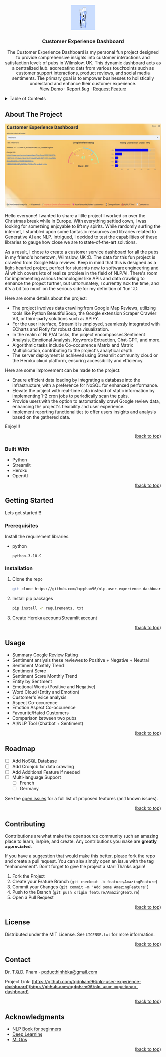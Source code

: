 <!-- Improved compatibility of back to top link: See: https://github.com/othneildrew/Best-README-Template/pull/73 -->
<a name="readme-top"></a>
<!--
*** Thanks for checking out the Best-README-Template. If you have a suggestion
*** that would make this better, please fork the repo and create a pull request
*** or simply open an issue with the tag "enhancement".
*** Don't forget to give the project a star!
*** Thanks again! Now go create something AMAZING! :D
-->



<!-- PROJECT SHIELDS -->
<!--
*** I'm using markdown "reference style" links for readability.
*** Reference links are enclosed in brackets [ ] instead of parentheses ( ).
*** See the bottom of this document for the declaration of the reference variables
*** for contributors-url, forks-url, etc. This is an optional, concise syntax you may use.
*** https://www.markdownguide.org/basic-syntax/#reference-style-links
-->
<!-- [![Contributors][contributors-shield]][contributors-url]
[![Forks][forks-shield]][forks-url]
[![Stargazers][stars-shield]][stars-url]
[![Issues][issues-shield]][issues-url]
[![MIT License][license-shield]][license-url]
[![LinkedIn][linkedin-shield]][linkedin-url] -->



<!-- PROJECT LOGO -->
<br />
<div align="center">
  <a href="https://github.com/tqdpham96/nlp-user-experience-dashboard">
    <img src="images/logo.jpeg" alt="Logo" width="80" height="80">
  </a>

<h3 align="center">Customer Experience Dashboard</h3>

  <p align="center">
    The Customer Experience Dashboard is my personal fun project designed to provide comprehensive insights into customer interactions and satisfaction levels of pubs in Wilmslow, UK. This dynamic dashboard acts as a centralized hub, aggregating data from various touchpoints such as customer support interactions, product reviews, and social media sentiments. The primary goal is to empower businesses to holistically understand and enhance their customer experience.
    <br />
    <a href="https://github.com/tqdpham96/nlp-user-experience-dashboard">View Demo</a>
    ·
    <a href="https://github.com/tqdpham96/nlp-user-experience-dashboard/issues">Report Bug</a>
    ·
    <a href="https://github.com/tqdpham96/nlp-user-experience-dashboard/issues">Request Feature</a>
  </p>
</div>



<!-- TABLE OF CONTENTS -->
<details>
  <summary>Table of Contents</summary>
  <ol>
    <li>
      <a href="#about-the-project">About The Project</a>
      <ul>
        <li><a href="#built-with">Built With</a></li>
      </ul>
    </li>
    <li>
      <a href="#getting-started">Getting Started</a>
      <ul>
        <li><a href="#prerequisites">Prerequisites</a></li>
        <li><a href="#installation">Installation</a></li>
      </ul>
    </li>
    <li><a href="#usage">Usage</a></li>
    <li><a href="#roadmap">Roadmap</a></li>
    <li><a href="#contributing">Contributing</a></li>
    <li><a href="#license">License</a></li>
    <li><a href="#contact">Contact</a></li>
    <li><a href="#acknowledgments">Acknowledgments</a></li>
  </ol>
</details>



<!-- ABOUT THE PROJECT -->
## About The Project

[![Product Name Screen Shot][product-screenshot]](https://thinh-pham-nlp-user-experience-dashboard-gubxa5n2vtd9gmodyzsrvn.streamlit.app/)

Hello everyone! I wanted to share a little project I worked on over the Christmas break while in Europe. With everything settled down, I was looking for something enjoyable to lift my spirits. While randomly surfing the internet, I stumbled upon some fantastic resources and libraries related to Generative AI and NLP. Intrigued, I decided to test the capabilities of these libraries to gauge how close we are to state-of-the-art solutions.

As a result, I chose to create a customer service dashboard for all the pubs in my friend's hometown, Wilmslow, UK :D. The data for this fun project is crawled from Google Map reviews. Keep in mind that this is designed as a light-hearted project, perfect for students new to software engineering and AI which covers lots of realize problem in the field of NLP/AI. There's room for implementing various technologies like APIs and data crawling to enhance the project further, but unfortunately, I currently lack the time, and it's a bit too much on the serious side for my definition of 'fun' :D. 

Here are some details about the project:

* The project involves data crawling from Google Map Reviews, utilizing tools like Python BeautifulSoup, the Google extension Scraper Crawler V3, or third-party solutions such as APIFY.
* For the user interface, Streamlit is employed, seamlessly integrated with ECharts and Plotly for robust data visualization.
* In the realm of NLP/AI tasks, the project encompasses Sentiment Analysis, Emotional Analysis, Keywords Extraction, Chat-GPT, and more.
* Algorithmic tasks include Co-occurrence Matrix and Matrix Multiplication, contributing to the project's analytical depth.
* The server deployment is achieved using Streamlit community cloud or the Heroku cloud platform, ensuring accessibility and efficiency.

Here are some improvement can be made to the project:

* Ensure efficient data loading by integrating a database into the infrastructure, with a preference for NoSQL for enhanced performance.
* Elevate the project with real-time data instead of static information by implementing 1-2 cron jobs to periodically scan the pubs.
* Provide users with the option to automatically crawl Google review data, enhancing the project's flexibility and user experience.
* Implement reporting functionalities to offer users insights and analysis based on the gathered data.

Enjoy!!!
<p align="right">(<a href="#readme-top">back to top</a>)</p>


### Built With

* Python
* Streamlit
* Heroku
* OpenAI
<!-- * [![Python][https://www.python.org/]][Python-url]
* [![Streamlit][https://streamlit.io/]][Streamlit-url]
* [![Heroku][heroku.com]][Heroku-url]
* [![OpenAI][openai.com]][OpenAI-url] -->

<p align="right">(<a href="#readme-top">back to top</a>)</p>



<!-- GETTING STARTED -->
## Getting Started

Lets get started!!!

### Prerequisites

Install the requirement libraries.
* python
  ```sh
  python-3.10.9
  ```

### Installation

1. Clone the repo
   ```sh
   git clone https://github.com/tqdpham96/nlp-user-experience-dashboard.git
   ```

2. Install pip packages
   ```sh
   pip install -r requirements. txt
   ```

3. Create Heroku account/Streamlit account

<p align="right">(<a href="#readme-top">back to top</a>)</p>



<!-- USAGE EXAMPLES -->
## Usage

* Summary Google Review Rating
* Sentiment analysis these reviewes to Positive + Negative + Neutral
* Sentiment Monthly Trend
* Sentiment Score 
* Sentiment Score Monthly Trend
* Entity by Sentiment
* Emotional Words (Positive and Negative)
* Word Cloud (Entity and Emotion)
* Customer's Voice analysis
* Aspect Co-occurence
* Emotion Aspect Co-occurence
* Favourite/Hated Customers
* Comparison between two pubs
* AI/NLP Tool (Chatbot + Sentiment)

<p align="right">(<a href="#readme-top">back to top</a>)</p>



<!-- ROADMAP -->
## Roadmap

- [ ] Add NoSQL Database
- [ ] Add Cronjob for data crawling
- [ ] Add Additional Feature if needed
- [ ] Multi-language Support
    - [ ] French
    - [ ] Germany

See the [open issues](https://github.com/tqdpham96/nlp-user-experience-dashboard/issues) for a full list of proposed features (and known issues).

<p align="right">(<a href="#readme-top">back to top</a>)</p>



<!-- CONTRIBUTING -->
## Contributing

Contributions are what make the open source community such an amazing place to learn, inspire, and create. Any contributions you make are **greatly appreciated**.

If you have a suggestion that would make this better, please fork the repo and create a pull request. You can also simply open an issue with the tag "enhancement".
Don't forget to give the project a star! Thanks again!

1. Fork the Project
2. Create your Feature Branch (`git checkout -b feature/AmazingFeature`)
3. Commit your Changes (`git commit -m 'Add some AmazingFeature'`)
4. Push to the Branch (`git push origin feature/AmazingFeature`)
5. Open a Pull Request

<p align="right">(<a href="#readme-top">back to top</a>)</p>



<!-- LICENSE -->
## License

Distributed under the MIT License. See `LICENSE.txt` for more information.

<p align="right">(<a href="#readme-top">back to top</a>)</p>



<!-- CONTACT -->
## Contact

Dr. T.Q.D. Pham -  pqducthinhbka@gmail.com

Project Link: [https://github.com/tqdpham96/nlp-user-experience-dashboard](https://github.com/tqdpham96/nlp-user-experience-dashboard)

<p align="right">(<a href="#readme-top">back to top</a>)</p>



<!-- ACKNOWLEDGMENTS -->
## Acknowledgments

* [NLP Book for beginners](https://shop.elsevier.com/books/the-natural-language-for-artificial-intelligence/motta-monte-serrat/978-0-12-824118-9?country=BE&format=print&utm_source=google_ads&utm_medium=paid_search&utm_campaign=belgiumpmax&gad_source=1&gclid=CjwKCAiAhJWsBhAaEiwAmrNyq6LVvCzV8ioiR2rLCUvytJb65puQO7zUvwN_OqIdFdgBqloS2V-gBxoCHMkQAvD_BwE&gclsrc=aw.ds)
* [Deep Learning](https://www.amazon.com.be/-/nl/Seth-Weidman/dp/1492041416/ref=asc_df_1492041416/?tag=begogshpadd0d-21&linkCode=df0&hvadid=633075841889&hvpos=&hvnetw=g&hvrand=2122455334606967236&hvpone=&hvptwo=&hvqmt=&hvdev=c&hvdvcmdl=&hvlocint=&hvlocphy=1001394&hvtargid=pla-716776504046&psc=1&mcid=69a6db17338c3897862a3c0cb4dfd658)
* [MLOps](https://www.bol.com/be/nl/p/introducing-mlops-how-to-scale-machine-learning-in-the-enterprise/9300000008109732/?Referrer=ADVNLGOO002008N-S--9300000008109732&gad_source=1&gclid=CjwKCAiAhJWsBhAaEiwAmrNyq-dSoath1cEtg2Y9zuX8F3XPWGZGunuYnY6COPoEKb6j0Tx4Yh5TlRoCT50QAvD_BwE)

<p align="right">(<a href="#readme-top">back to top</a>)</p>



<!-- MARKDOWN LINKS & IMAGES -->
<!-- https://www.markdownguide.org/basic-syntax/#reference-style-links -->
[contributors-shield]: https://img.shields.io/github/contributors/github_username/repo_name.svg?style=for-the-badge
[contributors-url]: https://github.com/github_username/repo_name/graphs/contributors
[forks-shield]: https://img.shields.io/github/forks/github_username/repo_name.svg?style=for-the-badge
[forks-url]: https://github.com/github_username/repo_name/network/members
[stars-shield]: https://img.shields.io/github/stars/github_username/repo_name.svg?style=for-the-badge
[stars-url]: https://github.com/github_username/repo_name/stargazers
[issues-shield]: https://img.shields.io/github/issues/github_username/repo_name.svg?style=for-the-badge
[issues-url]: https://github.com/github_username/repo_name/issues
[license-shield]: https://img.shields.io/github/license/github_username/repo_name.svg?style=for-the-badge
[license-url]: https://github.com/github_username/repo_name/blob/master/LICENSE.txt
[linkedin-shield]: https://img.shields.io/badge/-LinkedIn-black.svg?style=for-the-badge&logo=linkedin&colorB=555
[linkedin-url]: https://linkedin.com/in/linkedin_username
[product-screenshot]: images/preview.png
[Python]: https://www.python.org/static/img/python-logo@2x.png
[Python-url]: https://www.python.org/
[Streamlit]: https://streamlit.io/images/brand/streamlit-mark-color.svg
[Streamlit-url]: https://streamlit.io/
[Heroku]: https://encrypted-tbn0.gstatic.com/images?q=tbn:ANd9GcRitRYJmyZ3IrHw5Pryim_gGQdOZITn90g-Wvd9F87RehP9Tw3An_mFKE9OqtA1kJXQ_A&usqp=CAU
[Heroku-url]: https://heroku.com/
[OpenAI]: https://encrypted-tbn0.gstatic.com/images?q=tbn:ANd9GcTCX5oU1OHZxG4Hws6jr2brvyQuwDZGJ9ixaAKojBcAag&s
[OpenAI-url]: https://openai.com/